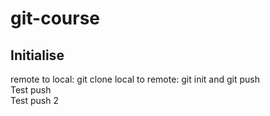 # git-course 
## Initialise
 remote to local: git clone
 local to remote: git init and git push <br>
 Test push <br>
 Test push 2